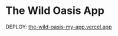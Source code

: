 # The Wild Oasis App

DEPLOY: [the-wild-oasis-my-app.vercel.app](https://the-wild-oasis-my-app.vercel.app/)
